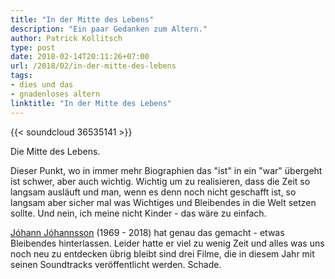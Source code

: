 ```yaml
---
title: "In der Mitte des Lebens"
description: "Ein paar Gedanken zum Altern."
author: Patrick Kollitsch
type: post
date: 2018-02-14T20:11:26+07:00
url: /2018/02/in-der-mitte-des-lebens
tags:
- dies und das
- gnadenloses altern
linktitle: "In der Mitte des Lebens"
---
```


{{< soundcloud 36535141 >}}

Die Mitte des Lebens. 

Dieser Punkt, wo in immer mehr Biographien das "ist" in ein "war" &uuml;bergeht ist schwer, aber auch wichtig. Wichtig um zu realisieren, dass die Zeit so langsam ausl&auml;uft und man, wenn es denn noch nicht geschafft ist, so langsam aber sicher mal was Wichtiges und Bleibendes in die Welt setzen sollte. Und nein, ich meine nicht Kinder - das w&auml;re zu einfach.

[Jóhann Jóhannsson](https://de.wikipedia.org/wiki/J%C3%B3hann_J%C3%B3hannsson) (1969 - 2018) hat genau das gemacht - etwas Bleibendes hinterlassen. Leider hatte er viel zu wenig Zeit und alles was uns noch neu zu entdecken &uuml;brig bleibt sind drei Filme, die in diesem Jahr mit seinen Soundtracks ver&ouml;ffentlicht werden. Schade. 
